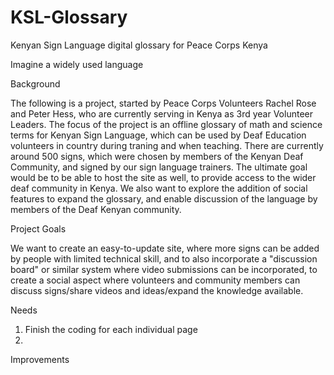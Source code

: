 KSL-Glossary
============

Kenyan Sign Language digital glossary for Peace Corps Kenya


Imagine a widely used language

Background

The following is a project, started by Peace Corps Volunteers Rachel Rose and Peter Hess, who are currently serving in Kenya as 3rd year Volunteer Leaders. The focus of the project is an offline glossary of math and science terms for Kenyan Sign Language, which can be used by Deaf Education volunteers in country during traning and when teaching. There are currently around 500 signs, which were chosen by members of the Kenyan Deaf Community, and signed by our sign language trainers. The ultimate goal would be to be able to host the site as well, to provide access to the wider deaf community in Kenya. We also want to explore the addition of social features to expand the glossary, and enable discussion of the language by members of the Deaf Kenyan community. 

Project Goals

We want to create an easy-to-update site, where more signs can be added by people with limited technical skill, and to also incorporate a "discussion board" or similar system where video submissions can be incorporated, to create a social aspect where volunteers and community members can discuss signs/share videos and ideas/expand the knowledge available. 

Needs

1. Finish the coding for each individual page
2. 


Improvements
